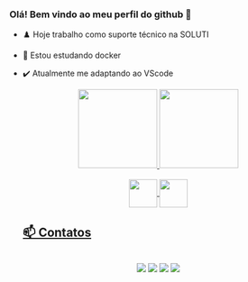 ### Olá! Bem vindo ao meu perfil do github 👋


- ♟️ Hoje trabalho como suporte técnico na SOLUTI
- 🌱 Estou estudando docker
- ✔️ Atualmente me adaptando ao VScode 

  <div align="center">
    <a href="https://github.com/Lucas-Martins-Faria">
    <img height="140em" src="https://github-readme-stats.vercel.app/api?username=Lucas-Martins-Faria&show_icons=true&theme=panda&include_all_commits=true&count_private=true"/>
    <img height="140em" src="https://github-readme-stats.vercel.app/api/top-langs/?username=Lucas-Martins-Faria&layout=compact&langs_count=7&theme=panda"/>
  </div>
  
  <div style="display: inline_block" align="center"><br>
     <img align="center" height="50" width="50" src="https://cdn.jsdelivr.net/gh/devicons/devicon/icons/docker/docker-original.svg" /> 
     <img align="center" height="50" width="50" src="https://cdn.jsdelivr.net/gh/devicons/devicon/icons/java/java-original.svg" />
  </div>
  
  ## 📫 Contatos
  
  <div align="center"><br>
          <a href="https://www.instagram.com/lucas.mfarias/" target="_blank"><img src="https://img.shields.io/badge/-Instagram-%23E4405F?style=for-the-badge&logo=instagram&logoColor=white"   target="_blank"></a>
          <a href = "mailto:lucas1999faria@gmail.com"><img src="https://img.shields.io/badge/-Gmail-%23333?style=for-the-badge&logo=gmail&logoColor=white" target="_blank"></a>
          <a href="https://www.linkedin.com/in/lucas-martins-de-faria-b6638a1a1/" target="_blank"><img src="https://img.shields.io/badge/-LinkedIn-%230077B5?style=for-the-badge&logo=linkedin&logoColor=white" target="_blank"></a> 
          <a href="https://api.whatsapp.com/send?phone=62991597953&text=Meu%20Whatsapp" ><img src="https://img.shields.io/badge/WhatsApp-25D366?style=for-the-badge&logo=whatsapp&logoColor=white" target="_blanck"></a>
  </div>
  
